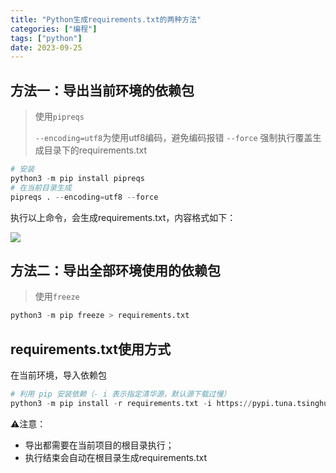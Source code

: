 ```yaml
---
title: "Python生成requirements.txt的两种方法"
categories: ["编程"]
tags: ["python"]
date: 2023-09-25
---
```


## 方法一：导出当前环境的依赖包

> 使用`pipreqs`
>
> `--encoding=utf8`为使用utf8编码，避免编码报错
> `--force` 强制执行覆盖生成目录下的requirements.txt

```python
# 安装
python3 -m pip install pipreqs
# 在当前目录生成
pipreqs . --encoding=utf8 --force
```

执行以上命令，会生成requirements.txt，内容格式如下：

![](https://gitee.com/wugenqiang/images/raw/master/image/1645508733044.png)



## 方法二：导出全部环境使用的依赖包

> 使用`freeze`

```python
python3 -m pip freeze > requirements.txt
```



## requirements.txt使用方式

在当前环境，导入依赖包

```python
# 利用 pip 安装依赖（- i 表示指定清华源，默认源下载过慢）
python3 -m pip install -r requirements.txt -i https://pypi.tuna.tsinghua.edu.cn/simple/
```



⚠️注意：

- 导出都需要在当前项目的根目录执行；
- 执行结束会自动在根目录生成requirements.txt

